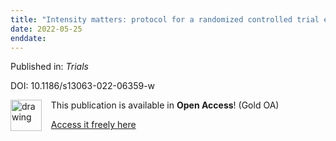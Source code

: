 ```yaml
---
title: "Intensity matters: protocol for a randomized controlled trial exercise intervention for individuals with chronic stroke."
date: 2022-05-25
enddate:
---
```


Published in: *Trials*

DOI: 10.1186/s13063-022-06359-w

<img src="https://upload.wikimedia.org/wikipedia/commons/thumb/7/77/Open_Access_logo_PLoS_transparent.svg/800px-Open_Access_logo_PLoS_transparent.svg.png" alt="drawing" width="50" align="left"/> &nbsp;&nbsp;&nbsp;This publication is available in **Open Access**! (Gold OA)

&nbsp;&nbsp;&nbsp;[Access it freely here](https://trialsjournal.biomedcentral.com/track/pdf/10.1186/s13063-022-06359-w
)

